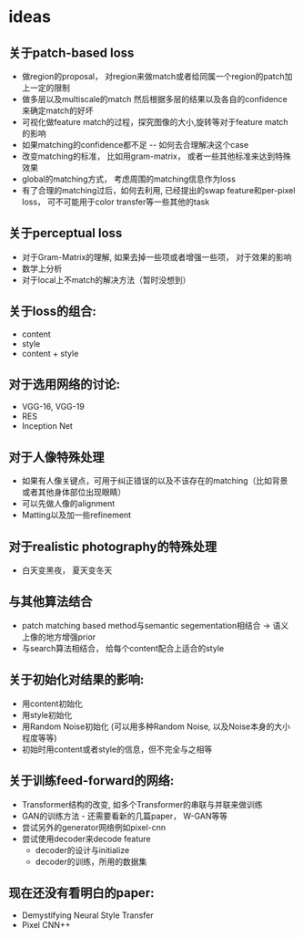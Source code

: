# ideas
## 关于patch-based loss
* 做region的proposal， 对region来做match或者给同属一个region的patch加上一定的限制
* 做多层以及multiscale的match 然后根据多层的结果以及各自的confidence来确定match的好坏
* 可视化做feature match的过程，探究图像的大小,旋转等对于feature match的影响
* 如果matching的confidence都不足 -- 如何去合理解决这个case
* 改变matching的标准， 比如用gram-matrix， 或者一些其他标准来达到特殊效果
* global的matching方式， 考虑周围的matching信息作为loss
* 有了合理的matching过后，如何去利用, 已经提出的swap feature和per-pixel loss， 可不可能用于color transfer等一些其他的task
## 关于perceptual loss
* 对于Gram-Matrix的理解, 如果去掉一些项或者增强一些项， 对于效果的影响
* 数学上分析
* 对于local上不match的解决方法（暂时没想到）
## 关于loss的组合:
* content 
* style 
* content + style 
## 对于选用网络的讨论:
* VGG-16, VGG-19
* RES
* Inception Net
## 对于人像特殊处理
* 如果有人像关键点，可用于纠正错误的以及不该存在的matching（比如背景或者其他身体部位出现眼睛）
* 可以先做人像的alignment
* Matting以及加一些refinement
## 对于realistic photography的特殊处理
* 白天变黑夜， 夏天变冬天
## 与其他算法结合
* patch matching based method与semantic segementation相结合 -> 语义上像的地方增强prior
* 与search算法相结合， 给每个content配合上适合的style

## 关于初始化对结果的影响:
* 用content初始化
* 用style初始化
* 用Random Noise初始化 (可以用多种Random Noise, 以及Noise本身的大小程度等等)
* 初始时用content或者style的信息，但不完全与之相等

## 关于训练feed-forward的网络:
* Transformer结构的改变, 如多个Transformer的串联与并联来做训练
* GAN的训练方法 - 还需要看新的几篇paper， W-GAN等等
* 尝试另外的generator网络例如pixel-cnn
* 尝试使用decoder来decode feature
  * decoder的设计与initialize
  * decoder的训练，所用的数据集

## 现在还没有看明白的paper:
* Demystifying Neural Style Transfer
* Pixel CNN++
